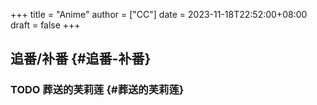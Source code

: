 +++
title = "Anime"
author = ["CC"]
date = 2023-11-18T22:52:00+08:00
draft = false
+++

## 追番/补番 {#追番-补番}


### <span class="org-todo todo TODO">TODO</span> 葬送的芙莉莲 {#葬送的芙莉莲}
